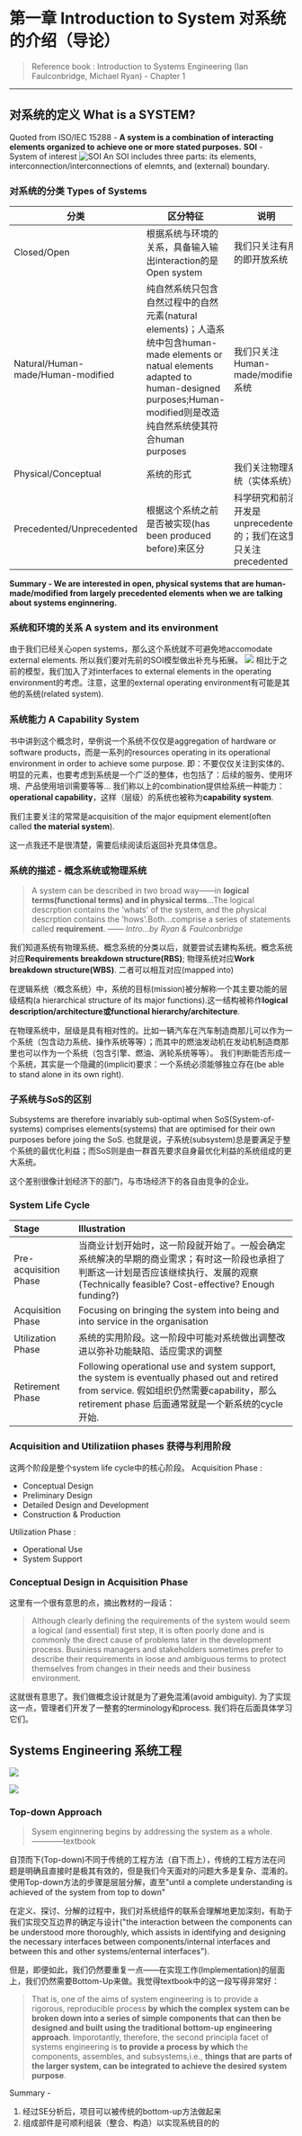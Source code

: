 # 第一章 Introduction to System 对系统的介绍（导论）
> Reference book : Introduction to Systems Engineering (Ian Faulconbridge, Michael Ryan) - Chapter 1
---
## 对系统的定义 What is a SYSTEM?

Quoted from ISO/IEC 15288 - **A system is a combination of interacting elements organized to achieve one or more stated purposes.**
**SOI** - System of interest
![SOI](source/img/1-Introduction_to_System-SOI_figure.png)
An SOI includes three parts: its elements, interconnection/interconnections of elemnts, and (external) boundary.

### 对系统的分类 Types of Systems
|分类|区分特征|说明|
|---|---|---|
|Closed/Open|根据系统与环境的关系，具备输入输出interaction的是Open system|我们只关注有用的即开放系统|
|Natural/Human-made/Human-modified|纯自然系统只包含自然过程中的自然元素(natural elements)；人造系统中包含human-made elements or natual elements adapted to human-designed purposes;Human-modified则是改造纯自然系统使其符合human purposes|我们只关注Human-made/modified系统|
|Physical/Conceptual|系统的形式|我们关注物理系统（实体系统）|
|Precedented/Unprecedented|根据这个系统之前是否被实现(has been produced before)来区分|科学研究和前沿开发是unprecedented的；我们在这里只关注precedented|
**Summary - We are interested in open, physical systems that are human-made/modified from largely precedented elements when we are talking about systems enginnering.**

### 系统和环境的关系 A system and its environment
由于我们已经关心open systems，那么这个系统就不可避免地accomodate external elements. 所以我们要对先前的SOI模型做出补充与拓展。
![](source/img/1-Introduction_to_System-SOI_external_figure.png)
相比于之前的模型，我们加入了对interfaces to external elements in the operating environment的考虑。注意，这里的external operating environment有可能是其他的系统(related system).

### 系统能力 A Capability System

书中讲到这个概念时，举例说一个系统不仅仅是aggregation of hardware or software products，而是一系列的resources operating in its operational environment in order to achieve some purpose. 即：不要仅仅关注到实体的、明显的元素，也要考虑到系统是一个广泛的整体，也包括了：后续的服务、使用环境、产品使用培训需要等等...
我们称以上的combination提供给系统一种能力：**operational capability**，这样（层级）的系统也被称为**capability system**.

我们主要关注的常常是acquisition of the major equipment element(often called **the material system**).

这一点我还不是很清楚，需要后续阅读后返回补充具体信息。
<!-- 讲个笑话，为了翻译好capability system,我还专门跑去振坤那里找中文的书。发现中文讲系统工程的往往杂乱无章、不成体系；互相抄...最后没有找到相关的内容。大国工程，必须要有系统工程的知识！诸君更当努力，为了更好的明天！ -->

### 系统的描述 - 概念系统或物理系统
>A system can be described in two broad way——in **logical terms(functional terms) and in physical terms**...The logical descrption contains the 'whats' of the system, and the physical descrption contains the 'hows'.Both...comprise a series of statements called **requirement**. —— *Intro...by Ryan & Faulconbridge*

我们知道系统有物理系统、概念系统的分类以后，就要尝试去建构系统。概念系统对应**Requirements breakdown structure(RBS)**; 物理系统对应**Work breakdown structure(WBS)**. 二者可以相互对应(mapped into)

在逻辑系统（概念系统）中，系统的目标(mission)被分解称一个其主要功能的层级结构(a hierarchical structure of its major functions).这一结构被称作**logical description/architecture或functional hierarchy/architecture**.

在物理系统中，层级是具有相对性的。比如一辆汽车在汽车制造商那儿可以作为一个系统（包含动力系统、操作系统等等）；而其中的燃油发动机在发动机制造商那里也可以作为一个系统（包含引擎、燃油、涡轮系统等等）。
我们判断能否形成一个系统，其实是一个隐藏的(implicit)要求：一个系统必须能够独立存在(be able to stand alone in its own right).

### 子系统与SoS的区别
Subsystems are therefore invariably sub-optimal when SoS(System-of-systems) comprises elements(systems) that are optimised for their own purposes before joing the SoS.
也就是说，子系统(subsystem)总是要满足于整个系统的最优化利益；而SoS则是由一群首先要求自身最优化利益的系统组成的更大系统。

这个差别很像计划经济下的部门，与市场经济下的各自由竞争的企业。

### System Life Cycle
|Stage|Illustration|
|:---|:---|
|Pre-acquisition Phase|当商业计划开始时，这一阶段就开始了。一般会确定系统解决的早期的商业需求；有时这一阶段也承担了判断这一计划是否应该继续执行、发展的观察(Technically feasible? Cost-effective? Enough funding?)
|Acquisition Phase|Focusing on bringing the system into being and into service in the organisation|
|Utilization Phase|系统的实用阶段。这一阶段中可能对系统做出调整改进以弥补功能缺陷、适应需求的调整|
|Retirement Phase|Following operational use and system support, the system is eventually phased out and retired from service. 假如组织仍然需要capability，那么retirement&nbsp;phase 后面通常就是一个新系统的cycle开始.|

### Acquisition and Utilizatiion phases 获得与利用阶段
这两个阶段是整个system life cycle中的核心阶段。
Acquisition Phase : 
+ Conceptual Design
+ Preliminary Design
+ Detailed Design and Development
+ Construction & Production

Utilization Phase :
+ Operational Use
+ System Support

### Conceptual Design in Acquisition Phase
这里有一个很有意思的点，摘出教材的一段话：
>Although clearly defining the requirements of the system would seem a logical (and essential) first step, it is often poorly done and is commonly the direct cause of problems later in the development process.
>Businiess managers and stakeholders sometimes prefer to describe their requirements in loose and ambiguous terms to protect themselves from changes in their needs and their business environment.

这就很有意思了。我们做概念设计就是为了避免混淆(avoid ambiguity). 为了实现这一点，管理者们开发了一整套的terminology和process.
我们将在后面具体学习它们。

## Systems Engineering 系统工程
![](source/img/1-Introduction_to_System-def_SE_incose.png)

![](source/img/1-Introduction_to_System-def_SE_Qian_Nasa.png)

### Top-down Approach
>Sysem enginnering begins by addressing the system as a whole. ————textbook

自顶而下(Top-down)不同于传统的工程方法（自下而上），传统的工程方法在问题是明确且直接时是极其有效的，但是我们今天面对的问题大多是复杂、混淆的。使用Top-down方法的步骤是层层分解，直至"until a complete understanding is achieved of the system from top to down"

在定义、探讨、分解的过程中，我们对系统组件的联系会理解地更加深刻，有助于我们实现交互边界的确定与设计("the interaction between the components can be understood more thoroughly, which assists in identifying and designing the necessary interfaces between components/internal interfaces and between this and other systems/enternal interfaces").

但是，即便如此，我们仍然要重复一点——在实现工作(Implementation)的层面上，我们仍然需要Bottom-Up来做。我觉得textbook中的这一段写得非常好：
>That is, one of the aims of system engineering is to provide a rigorous, reproducible process **by which the complex system can be broken down into a series of simple components that can then be designed and built using the traditional bottom-up engineering approach**.
>Imporotantly, therefore, the second principla facet of systems engineering is **to provide a process by which** the components, assembles, and subsystems,i.e., **things that are parts of the larger system, can be integrated to achieve the desired system purpose**. 

Summary - 
1. 经过SE分析后，项目可以被传统的bottom-up方法做起来
2. 组成部件是可顺利组装（整合、构造）以实现系统目的的